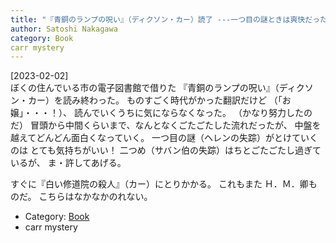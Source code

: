 ```yaml
---
title: "『青銅のランプの呪い』（ディクソン・カー）読了 ---一つ目の謎ときは爽快だった；二つ目は・・・いまいち"
author: Satoshi Nakagawa
category: Book
carr mystery
---
```


[2023-02-02]  
 ぼくの住んでいる市の電子図書館で借りた
『青銅のランプの呪い』（ディクソン・カー）を読み終わった。
ものすごく時代がかった翻訳だけど
（「お嬢」・・・！）、
読んでいくうちに気にならなくなった。
（かなり努力したのだ）
冒頭から中間くらいまで、なんとなくごたごたした流れだったが、
中盤を越えてどんどん面白くなっていく。
一つ目の謎（ヘレンの失踪）がとけていくのは
とても気持ちがいい！
二つめ（サバン伯の失踪）はちとごたごたし過ぎているが、
ま・許してあげる。

<!--more-->

 すぐに『白い修道院の殺人』（カー）にとりかかる。
これもまた Ｈ．Ｍ．卿ものだ。
こちらはなかなかのれない。

- Category: [Book](/categories.html#Book)
- carr mystery
